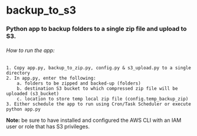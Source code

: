 # backup_to_s3

### Python app to backup folders to a single zip file and upload to S3.

###### How to run the app:
    1. Copy app.py, backup_to_zip.py, config.py & s3_upload.py to a single directory 
    2. In app.py, enter the following:
        a. folders to be zipped and backed-up (folders)
        b. destination S3 bucket to which compressed zip file will be uploaded (s3_bucket)
        c. location to store temp local zip file (config.temp_backup_zip)
    3. Either schedule the app to run using Cron/Task Scheduler or execute python app.py 

**Note:** be sure to have installed and configured the AWS CLI with an IAM user or role that has S3 privileges.